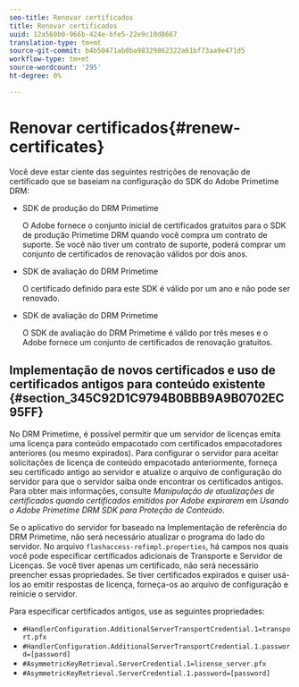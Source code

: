 ```yaml
---
seo-title: Renovar certificados
title: Renovar certificados
uuid: 12a560b0-966b-424e-bfe5-22e9c10d8667
translation-type: tm+mt
source-git-commit: b4b50471ab0ba98329862322a61bf73aa9e471d5
workflow-type: tm+mt
source-wordcount: '295'
ht-degree: 0%

---
```



# Renovar certificados{#renew-certificates}

Você deve estar ciente das seguintes restrições de renovação de certificado que se baseiam na configuração do SDK do Adobe Primetime DRM:

* SDK de produção do DRM Primetime

   O Adobe fornece o conjunto inicial de certificados gratuitos para o SDK de produção Primetime DRM quando você compra um contrato de suporte. Se você não tiver um contrato de suporte, poderá comprar um conjunto de certificados de renovação válidos por dois anos.
* SDK de avaliação do DRM Primetime

   O certificado definido para este SDK é válido por um ano e não pode ser renovado.
* SDK de avaliação do DRM Primetime

   O SDK de avaliação do DRM Primetime é válido por três meses e o Adobe fornece um conjunto de certificados de renovação gratuitos.

## Implementação de novos certificados e uso de certificados antigos para conteúdo existente {#section_345C92D1C9794B0BBB9A9B0702EC95FF}

No DRM Primetime, é possível permitir que um servidor de licenças emita uma licença para conteúdo empacotado com certificados empacotadores anteriores (ou mesmo expirados). Para configurar o servidor para aceitar solicitações de licença de conteúdo empacotado anteriormente, forneça seu certificado antigo ao servidor e atualize o arquivo de configuração do servidor para que o servidor saiba onde encontrar os certificados antigos. Para obter mais informações, consulte *Manipulação de atualizações de certificados quando certificados emitidos por Adobe expirarem* em *Usando o Adobe Primetime DRM SDK para Proteção de Conteúdo*.

Se o aplicativo do servidor for baseado na Implementação de referência do DRM Primetime, não será necessário atualizar o programa do lado do servidor. No arquivo `flashaccess-refimpl.properties`, há campos nos quais você pode especificar certificados adicionais de Transporte e Servidor de Licenças. Se você tiver apenas um certificado, não será necessário preencher essas propriedades. Se tiver certificados expirados e quiser usá-los ao emitir respostas de licença, forneça-os ao arquivo de configuração e reinicie o servidor.

Para especificar certificados antigos, use as seguintes propriedades:

* `#HandlerConfiguration.AdditionalServerTransportCredential.1=transport.pfx`
* `#HandlerConfiguration.AdditionalServerTransportCredential.1.password=[password]`
* `#AsymmetricKeyRetrieval.ServerCredential.1=license_server.pfx`
* `#AsymmetricKeyRetrieval.ServerCredential.1.password=[password]`


